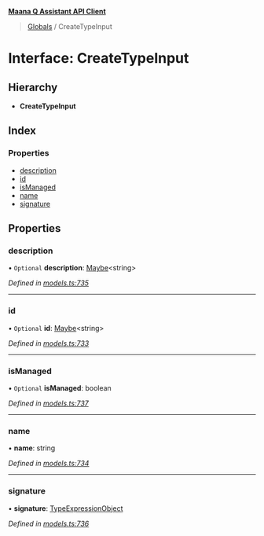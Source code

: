 **[Maana Q Assistant API Client](../README.md)**

> [Globals](../README.md) / CreateTypeInput

# Interface: CreateTypeInput

## Hierarchy

* **CreateTypeInput**

## Index

### Properties

* [description](createtypeinput.md#description)
* [id](createtypeinput.md#id)
* [isManaged](createtypeinput.md#ismanaged)
* [name](createtypeinput.md#name)
* [signature](createtypeinput.md#signature)

## Properties

### description

• `Optional` **description**: [Maybe](../README.md#maybe)\<string>

*Defined in [models.ts:735](https://github.com/maana-io/q-assistant-client/blob/develop/src/models.ts#L735)*

___

### id

• `Optional` **id**: [Maybe](../README.md#maybe)\<string>

*Defined in [models.ts:733](https://github.com/maana-io/q-assistant-client/blob/develop/src/models.ts#L733)*

___

### isManaged

• `Optional` **isManaged**: boolean

*Defined in [models.ts:737](https://github.com/maana-io/q-assistant-client/blob/develop/src/models.ts#L737)*

___

### name

•  **name**: string

*Defined in [models.ts:734](https://github.com/maana-io/q-assistant-client/blob/develop/src/models.ts#L734)*

___

### signature

•  **signature**: [TypeExpressionObject](../README.md#typeexpressionobject)

*Defined in [models.ts:736](https://github.com/maana-io/q-assistant-client/blob/develop/src/models.ts#L736)*

